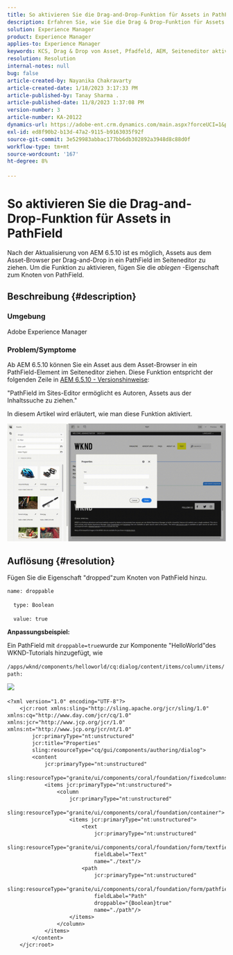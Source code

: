 ```yaml
---
title: So aktivieren Sie die Drag-and-Drop-Funktion für Assets in PathField
description: Erfahren Sie, wie Sie die Drag & Drop-Funktion für Assets im Seiteneditor in PathField aktivieren.
solution: Experience Manager
product: Experience Manager
applies-to: Experience Manager
keywords: KCS, Drag & Drop von Asset, Pfadfeld, AEM, Seiteneditor aktivieren
resolution: Resolution
internal-notes: null
bug: false
article-created-by: Nayanika Chakravarty
article-created-date: 1/18/2023 3:17:33 PM
article-published-by: Tanay Sharma .
article-published-date: 11/8/2023 1:37:08 PM
version-number: 3
article-number: KA-20122
dynamics-url: https://adobe-ent.crm.dynamics.com/main.aspx?forceUCI=1&pagetype=entityrecord&etn=knowledgearticle&id=ac3fab38-4397-ed11-aad1-6045bd006b4b
exl-id: ed8f90b2-b13d-47a2-9115-b9163035f92f
source-git-commit: 3e529983abbac177bb6db302892a3948d8c88d0f
workflow-type: tm+mt
source-wordcount: '167'
ht-degree: 8%

---
```


# So aktivieren Sie die Drag-and-Drop-Funktion für Assets in PathField


Nach der Aktualisierung von AEM 6.5.10 ist es möglich, Assets aus dem Asset-Browser per Drag-and-Drop in ein PathField im Seiteneditor zu ziehen. Um die Funktion zu aktivieren, fügen Sie die *ablegen* -Eigenschaft zum Knoten von PathField.

## Beschreibung {#description}


### Umgebung

Adobe Experience Manager

### Problem/Symptome

Ab AEM 6.5.10 können Sie ein Asset aus dem Asset-Browser in ein PathField-Element im Seiteneditor ziehen. Diese Funktion entspricht der folgenden Zeile in [AEM 6.5.10 - Versionshinweise](https://experienceleague.adobe.com/docs/experience-manager-65/release-notes/service-pack/6-5-10.html):

&quot;PathField im Sites-Editor ermöglicht es Autoren, Assets aus der Inhaltssuche zu ziehen.&quot;

In diesem Artikel wird erläutert, wie man diese Funktion aktiviert.

![](assets/___b33fab38-4397-ed11-aad1-6045bd006b4b___.gif)


## Auflösung {#resolution}


Fügen Sie die Eigenschaft &quot;dropped&quot;zum Knoten von PathField hinzu.


```
name: droppable

  type: Boolean

  value: true
```


<b>Anpassungsbeispiel:</b>

Ein PathField mit `droppable=true`wurde zur Komponente &quot;HelloWorld&quot;des WKND-Tutorials hinzugefügt, wie

`/apps/wknd/components/helloworld/cq:dialog/content/items/column/items/path:`

![](assets/6106400f-2b07-ed11-82e4-00224808e483.png)


```
<?xml version="1.0" encoding="UTF-8"?>
    <jcr:root xmlns:sling="http://sling.apache.org/jcr/sling/1.0" xmlns:cq="http://www.day.com/jcr/cq/1.0" xmlns:jcr="http://www.jcp.org/jcr/1.0" xmlns:nt="http://www.jcp.org/jcr/nt/1.0"
        jcr:primaryType="nt:unstructured"
        jcr:title="Properties"
        sling:resourceType="cq/gui/components/authoring/dialog">
        <content
            jcr:primaryType="nt:unstructured"
            sling:resourceType="granite/ui/components/coral/foundation/fixedcolumns">
            <items jcr:primaryType="nt:unstructured">
                <column
                    jcr:primaryType="nt:unstructured"
                    sling:resourceType="granite/ui/components/coral/foundation/container">
                    <items jcr:primaryType="nt:unstructured">
                        <text
                            jcr:primaryType="nt:unstructured"
                            sling:resourceType="granite/ui/components/coral/foundation/form/textfield"
                            fieldLabel="Text"
                            name="./text"/>
                        <path
                            jcr:primaryType="nt:unstructured"
                            sling:resourceType="granite/ui/components/coral/foundation/form/pathfield"
                            fieldLabel="Path"
                            droppable="{Boolean}true"
                            name="./path"/>
                    </items>
                </column>
            </items>
        </content>
    </jcr:root>
```
